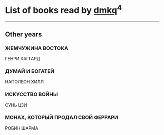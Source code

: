 # List of books read by [dmkq](https://www.facebook.com/app_scoped_user_id/1427317190926206/)<sup>4</sup>
---

## Other years

### ЖЕМЧУЖИНА ВОСТОКА
ГЕНРИ ХАГГАРД


### ДУМАЙ И БОГАТЕЙ
НАПОЛЕОН ХИЛЛ


### ИСКУССТВО ВОЙНЫ
СУНЬ ЦЗИ


### МОНАХ, КОТОРЫЙ ПРОДАЛ СВОЙ ФЕРРАРИ
РОБИН ШАРМА



